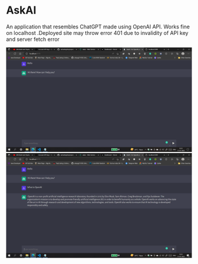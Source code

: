 # AskAI
An application that resembles ChatGPT made using OpenAI API. Works fine on localhost .Deployed site may throw error 401 due to invalidity of API key and server fetch error

![ss1](https://github.com/arkapg211002/AskAI/blob/main/ss1.png)
![ss2](https://github.com/arkapg211002/AskAI/blob/main/ss2.png)
